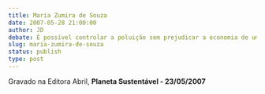 ```yaml
---
title: Maria Zumira de Souza
date: 2007-05-28 21:00:00
author: JD
debate: É possível controlar a poluição sem prejudicar a economia de um país?
slug: maria-zumira-de-souza
status: publish 
type: post
---
```


  

Gravado na Editora Abril, **Planeta Sustentável - 23/05/2007**



